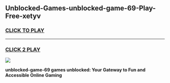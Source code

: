 
## Unblocked-Games-unblocked-game-69-Play-Free-xetyv
<h3>
<a href="https://premium76.site?title=unblocked-game-69&ref=23A">CLICK TO PLAY</a></h3>
<hr>

<h3>
<a href="https://premium76.site?title=unblocked-game-69&ref=23A">CLICK 2 PLAY</a>
  
</h3>

<a href="https://premium76.site?title=unblocked-game-69&ref=23A"><img src="https://clearcache.store/games.png"></a>


**unblocked-game-69 games unblocked: Your Gateway to Fun and Accessible Online Gaming**

